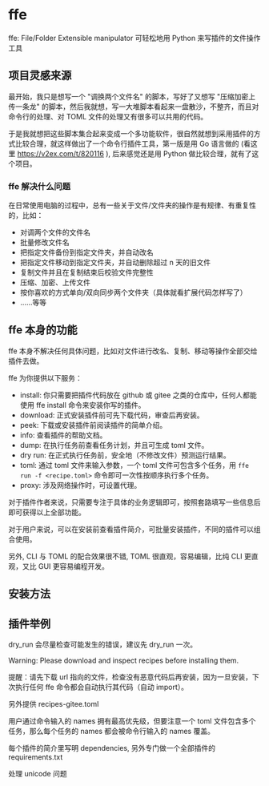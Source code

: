 # ffe

ffe: File/Folder Extensible manipulator
可轻松地用 Python 来写插件的文件操作工具


## 项目灵感来源

最开始，我只是想写一个 "调换两个文件名" 的脚本，写好了又想写 "压缩加密上传一条龙" 的脚本，然后我就想，写一大堆脚本看起来一盘散沙，不整齐，而且对命令行的处理、对 TOML 文件的处理又有很多可以共用的代码。

于是我就想把这些脚本集合起来变成一个多功能软件，很自然就想到采用插件的方式比较合理，就这样做出了一个命令行插件工具，第一版是用 Go 语言做的 (看这里 https://v2ex.com/t/820116 ), 后来感觉还是用 Python 做比较合理，就有了这个项目。


### ffe 解决什么问题

在日常使用电脑的过程中，总有一些关于文件/文件夹的操作是有规律、有重复性的，比如：

- 对调两个文件的文件名
- 批量修改文件名
- 把指定文件备份到指定文件夹，并自动改名
- 把指定文件移动到指定文件夹，并自动删除超过 n 天的旧文件
- 复制文件并且在复制结束后校验文件完整性
- 压缩、加密、上传文件
- 按你喜欢的方式单向/双向同步两个文件夹（具体就看扩展代码怎样写了）
- ……等等


## ffe 本身的功能

ffe 本身不解决任何具体问题，比如对文件进行改名、复制、移动等操作全部交给插件去做。

ffe 为你提供以下服务：

- install: 你只需要把插件代码放在 github 或 gitee 之类的仓库中，任何人都能使用 ffe install 命令来安装你写的插件。
- download: 正式安装插件前可先下载代码，审查后再安装。
- peek: 下载或安装插件前阅读插件的简单介绍。
- info: 查看插件的帮助文档。
- dump: 在执行任务前查看任务计划，并且可生成 toml 文件。
- dry run: 在正式执行任务前，安全地（不修改文件）预测运行结果。
- toml: 通过 toml 文件来输入参数，一个 toml 文件可包含多个任务，用 `ffe run -f <recipe.toml>` 命令即可一次性按顺序执行多个任务。
- proxy: 涉及网络操作时，可设置代理。

对于插件作者来说，只需要专注于具体的业务逻辑即可，按照套路填写一些信息后即可获得以上全部功能。

对于用户来说，可以在安装前查看插件简介，可批量安装插件，不同的插件可以组合使用。

另外, CLI 与 TOML 的配合效果很不错, TOML 很直观，容易编辑，比纯 CLI 更直观，又比 GUI 更容易编程开发。


## 安装方法


## 插件举例




dry_run 会尽量检查可能发生的错误，建议先 dry_run 一次。

Warning: Please download and inspect recipes before installing them.

提醒：请先下载 url 指向的文件，检查没有恶意代码后再安装，因为一旦安装，下次执行任何 ffe 命令都会自动执行其代码（自动 import）。

另外提供 recipes-gitee.toml

用户通过命令输入的 names 拥有最高优先级，但要注意一个 toml 文件包含多个任务，那么每个任务的 names 都会被命令行输入的 names 覆盖。

每个插件的简介里写明 dependencies, 另外专门做一个全部插件的 requirements.txt

处理 unicode 问题
